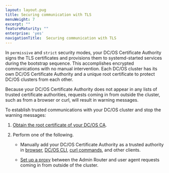 ```yaml
---
layout: layout.pug
title: Securing communication with TLS
menuWeight: 7
excerpt: ""
featureMaturity: ""
enterprise: 'yes'
navigationTitle:  Securing communication with TLS
---
```



In `permissive` and `strict` security modes, your DC/OS Certificate Authority signs the TLS certificates and provisions them to systemd-started services during the bootstrap sequence. This accomplishes encrypted communications with no manual intervention. Each DC/OS cluster has its own DC/OS Certificate Authority and a unique root certificate to protect DC/OS clusters from each other. 

Because your DC/OS Certificate Authority does not appear in any lists of trusted certificate authorities, requests coming in from outside the cluster, such as from a browser or curl, will result in warning messages. 

To establish trusted communications with your DC/OS cluster and stop the warning messages:

1. [Obtain the root certificate of your DC/OS CA](/docs/1.10/networking/tls-ssl/get-cert/).

1. Perform one of the following.
   
     - Manually add your DC/OS Certificate Authority as a trusted authority in [browser](/docs/1.10/networking/tls-ssl/ca-trust-browser/), [DC/OS CLI](/docs/1.10/networking/tls-ssl/ca-trust-cli/), [curl commands](/docs/1.10/networking/tls-ssl/ca-trust-curl/), and other clients.

     - [Set up a proxy](/docs/1.10/networking/tls-ssl/haproxy-adminrouter/) between the Admin Router and user agent requests coming in from outside of the cluster. 

